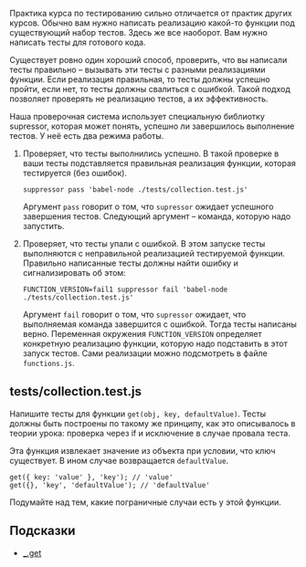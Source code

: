 Практика курса по тестированию сильно отличается от практик других курсов. Обычно вам нужно написать реализацию какой-то функции под существующий набор тестов. Здесь же все наоборот. Вам нужно написать тесты для готового кода.

Существует ровно один хороший способ, проверить, что вы написали тесты правильно – вызывать эти тесты с разными реализациями функции. Если реализация правильная, то тесты должны успешно пройти, если нет, то тесты должны свалиться с ошибкой. Такой подход позволяет проверять не реализацию тестов, а их эффективность.

Наша проверочная система использует специальную библиотку supressor, которая может понять, успешно ли завершилось выполнение тестов. У неё есть два режима работы.

1. Проверяет, что тесты выполнились успешно. В такой проверке в ваши тесты подставляется правильная реализация функции, которая тестируется (без ошибок).

    `suppressor pass 'babel-node ./tests/collection.test.js'`
    
    Аргумент `pass` говорит о том, что `supressor` ожидает успешного завершения тестов. Следующий аргумент – команда, которую надо запустить.

2. Проверяет, что тесты упали с ошибкой. В этом запуске тесты выполняются с неправильной реализацией тестируемой функции. Правильно написанные тесты должны найти ошибку и сигнализировать об этом:

    `FUNCTION_VERSION=fail1 suppressor fail 'babel-node ./tests/collection.test.js'`
    
    Аргумент `fail` говорит о том, что `supressor` ожидает, что выполняемая команда завершится с ошибкой. Тогда тесты написаны верно. Переменная окружения `FUNCTION_VERSION` определяет конкретную реализацию функции, которую надо подставить в этот запуск тестов. Сами реализации можно подсмотреть в файле `functions.js`.

## tests/collection.test.js

Напишите тесты для функции `get(obj, key, defaultValue)`. Тесты должны быть построены по такому же принципу, как это описывалось в теории урока: проверка через if и исключение в случае провала теста.

Эта функция извлекает значение из объекта при условии, что ключ существует. В ином случае возвращается `defaultValue`.

```
get({ key: 'value' }, 'key'); // 'value'
get({}, 'key', 'defaultValue'); // 'defaultValue'
```

Подумайте над тем, какие пограничные случаи есть у этой функции.

## Подсказки

* [_.get](https://lodash.com/docs/4.17.11#get)
